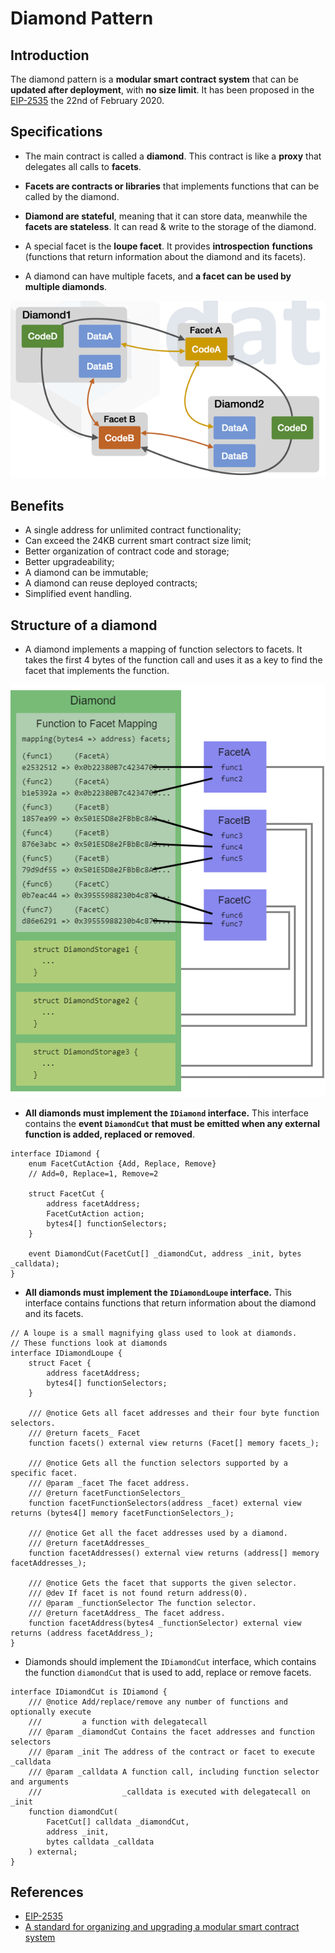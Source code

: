 # Diamond Pattern

## Introduction

The diamond pattern is a **modular smart contract system** that can be
**updated after deployment**, with **no size limit**. It has been proposed in
the [EIP-2535](https://eips.ethereum.org/EIPS/eip-2535) the 22nd of February
2020.

## Specifications

- The main contract is called a **diamond**. This contract is like a **proxy**
that delegates all calls to **facets**.

- **Facets are contracts or libraries** that implements functions that can be
called by the diamond.

- **Diamond are stateful**, meaning that it can store data, meanwhile the
**facets are stateless**. It can read & write to the storage of the diamond.

- A special facet is the **loupe facet**. It provides **introspection**
**functions** (functions that return information about the diamond and its
facets).

- A diamond can have multiple facets, and **a facet can be used by multiple
diamonds**.

![Two diamonds using the same two facets](../../.gitbook/assets/facet-reuse.png)

## Benefits

- A single address for unlimited contract functionality;
- Can exceed the 24KB current smart contract size limit;
- Better organization of contract code and storage;
- Better upgradeability;
- A diamond can be immutable;
- A diamond can reuse deployed contracts;
- Simplified event handling.

## Structure of a diamond

- A diamond implements a mapping of function selectors to facets. It takes the
first 4 bytes of the function call and uses it as a key to find the facet that
implements the function.

![Structure of a diamond](../../.gitbook/assets/diamond-structure.png)

- **All diamonds must implement the `IDiamond` interface.** This interface
contains the **event `DiamondCut` that must be emitted when any external**
**function is added, replaced or removed**.

```solidity
interface IDiamond {
    enum FacetCutAction {Add, Replace, Remove}
    // Add=0, Replace=1, Remove=2

    struct FacetCut {
        address facetAddress;
        FacetCutAction action;
        bytes4[] functionSelectors;
    }

    event DiamondCut(FacetCut[] _diamondCut, address _init, bytes _calldata);
}
```

- **All diamonds must implement the `IDiamondLoupe` interface.** This interface
contains functions that return information about the diamond and its facets.

```solidity
// A loupe is a small magnifying glass used to look at diamonds.
// These functions look at diamonds
interface IDiamondLoupe {
    struct Facet {
        address facetAddress;
        bytes4[] functionSelectors;
    }

    /// @notice Gets all facet addresses and their four byte function selectors.
    /// @return facets_ Facet
    function facets() external view returns (Facet[] memory facets_);

    /// @notice Gets all the function selectors supported by a specific facet.
    /// @param _facet The facet address.
    /// @return facetFunctionSelectors_
    function facetFunctionSelectors(address _facet) external view returns (bytes4[] memory facetFunctionSelectors_);

    /// @notice Get all the facet addresses used by a diamond.
    /// @return facetAddresses_
    function facetAddresses() external view returns (address[] memory facetAddresses_);

    /// @notice Gets the facet that supports the given selector.
    /// @dev If facet is not found return address(0).
    /// @param _functionSelector The function selector.
    /// @return facetAddress_ The facet address.
    function facetAddress(bytes4 _functionSelector) external view returns (address facetAddress_);
}
```

- Diamonds should implement the `IDiamondCut` interface, which contains the
function `diamondCut` that is used to add, replace or remove facets.

```solidity
interface IDiamondCut is IDiamond {
    /// @notice Add/replace/remove any number of functions and optionally execute
    ///         a function with delegatecall
    /// @param _diamondCut Contains the facet addresses and function selectors
    /// @param _init The address of the contract or facet to execute _calldata
    /// @param _calldata A function call, including function selector and arguments
    ///                  _calldata is executed with delegatecall on _init
    function diamondCut(
        FacetCut[] calldata _diamondCut,
        address _init,
        bytes calldata _calldata
    ) external;
}
```

## References

- [EIP-2535](https://eips.ethereum.org/EIPS/eip-2535)
- [A standard for organizing and upgrading a modular smart contract system](https://soliditydeveloper.com/eip-2535)
